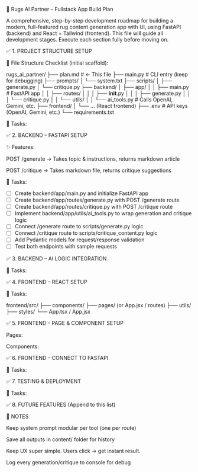 🧠 Rugs AI Partner – Fullstack App Build Plan

A comprehensive, step-by-step development roadmap for building a modern, full-featured rug content generation app with UI, using FastAPI (backend) and React + Tailwind (frontend). This file will guide all development stages. Execute each section fully before moving on.

✅ 1. PROJECT STRUCTURE SETUP

📁 File Structure Checklist (initial scaffold):

rugs_ai_partner/
├── plan.md                    # ← This file
├── main.py                   # CLI entry (keep for debugging)
├── prompts/
│   └── system.txt
├── scripts/
│   ├── generate.py
│   └── critique.py
├── backend/
│   ├── app/
│   │   ├── main.py            # FastAPI app
│   │   ├── routes/
│   │   │   ├── __init__.py
│   │   │   ├── generate.py
│   │   │   └── critique.py
│   │   └── utils/
│   │       └── ai_tools.py    # Calls OpenAI, Gemini, etc.
├── frontend/
│   └── ... (React frontend)
├── .env                      # API keys (OpenAI, Gemini, etc.)
└── requirements.txt

📌 Tasks:



✅ 2. BACKEND – FASTAPI SETUP

✨ Features:

POST /generate → Takes topic & instructions, returns markdown article

POST /critique → Takes markdown file, returns critique suggestions

📌 Tasks:

- [ ] Create backend/app/main.py and initialize FastAPI app
- [ ] Create backend/app/routes/generate.py with POST /generate route
- [ ] Create backend/app/routes/critique.py with POST /critique route
- [ ] Implement backend/app/utils/ai_tools.py to wrap generation and critique logic
- [ ] Connect /generate route to scripts/generate.py logic
- [ ] Connect /critique route to scripts/critique_content.py logic
- [ ] Add Pydantic models for request/response validation
- [ ] Test both endpoints with sample requests

✅ 3. BACKEND – AI LOGIC INTEGRATION

📌 Tasks:



✅ 4. FRONTEND – REACT SETUP

📌 Tasks:



frontend/src/
├── components/
├── pages/         (or App.jsx / routes)
├── utils/
├── styles/
└── App.tsx / App.jsx

✅ 5. FRONTEND – PAGE & COMPONENT SETUP

Pages:



Components:



✅ 6. FRONTEND – CONNECT TO FASTAPI

📌 Tasks:



✅ 7. TESTING & DEPLOYMENT

📌 Tasks:



✅ 8. FUTURE FEATURES (Append to this list)



📌 NOTES

Keep system prompt modular per tool (one per route)

Save all outputs in content/ folder for history

Keep UX super simple. Users click → get instant result.

Log every generation/critique to console for debug

